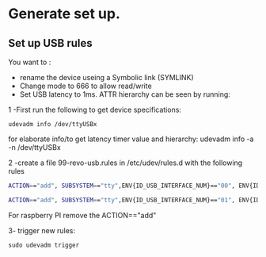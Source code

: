 # Generate set up.

## Set up USB rules

You want to :
- rename the device useing a Symbolic link (SYMLINK)
- Change mode to 666 to allow read/write
- Set USB latency to 1ms. ATTR hierarchy can be seen by running:

1 -First run the following to get device specifications:
```console
udevadm info /dev/ttyUSBx
```
for elaborate info/to get latency timer value and hierarchy: udevadm info -a -n /dev/ttyUSBx


2 -create a file 99-revo-usb.rules in /etc/udev/rules.d with the following rules
```bash
ACTION=="add", SUBSYSTEM=="tty",ENV{ID_USB_INTERFACE_NUM}=="00", ENV{ID_SERIAL_SHORT}=="FT5CZ079", SYMLINK+="COM3", MODE="0666", ATTR{device/latency_timer}="1"

ACTION=="add", SUBSYSTEM=="tty",ENV{ID_USB_INTERFACE_NUM}=="01", ENV{ID_SERIAL_SHORT}=="FT5CZ079", SYMLINK+="COM4", MODE="0666", ATTR{device/latency_timer}="1"
```
For raspberry PI remove the ACTION=="add"


3- trigger new rules:
```console
sudo udevadm trigger
```








